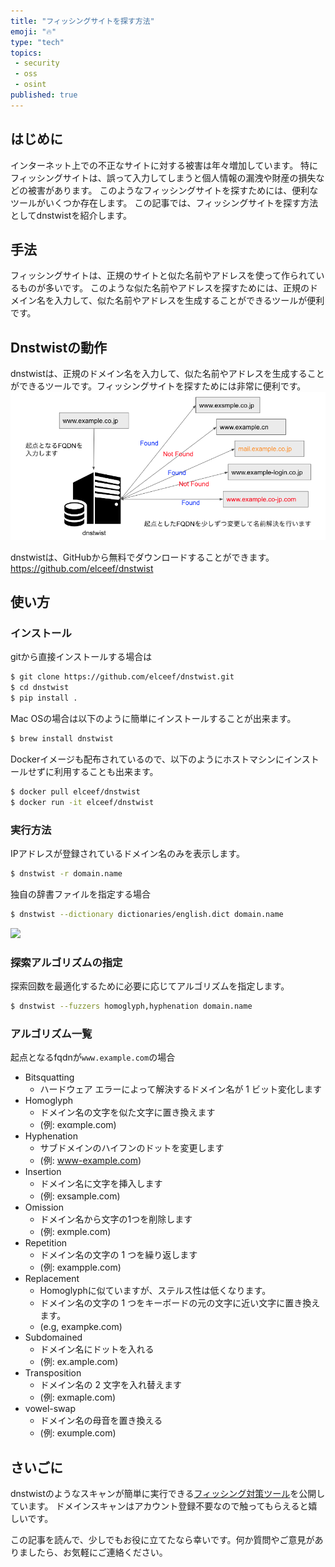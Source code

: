 ```yaml
---
title: "フィッシングサイトを探す方法"
emoji: "🔥"
type: "tech"
topics: 
 - security
 - oss
 - osint
published: true
---
```


## はじめに

インターネット上での不正なサイトに対する被害は年々増加しています。
特にフィッシングサイトは、誤って入力してしまうと個人情報の漏洩や財産の損失などの被害があります。
このようなフィッシングサイトを探すためには、便利なツールがいくつか存在します。
この記事では、フィッシングサイトを探す方法としてdnstwistを紹介します。

## 手法
フィッシングサイトは、正規のサイトと似た名前やアドレスを使って作られているものが多いです。
このような似た名前やアドレスを探すためには、正規のドメイン名を入力して、似た名前やアドレスを生成することができるツールが便利です。

## Dnstwistの動作
dnstwistは、正規のドメイン名を入力して、似た名前やアドレスを生成することができるツールです。フィッシングサイトを探すためには非常に便利です。
![](/images/1dff8410b7bdd7/1.png)

dnstwistは、GitHubから無料でダウンロードすることができます。
https://github.com/elceef/dnstwist

## 使い方
### インストール
gitから直接インストールする場合は
```bash
$ git clone https://github.com/elceef/dnstwist.git
$ cd dnstwist
$ pip install .
```
Mac OSの場合は以下のように簡単にインストールすることが出来ます。
```bash
$ brew install dnstwist
```

Dockerイメージも配布されているので、以下のようにホストマシンにインストールせずに利用することも出来ます。
```bash
$ docker pull elceef/dnstwist
$ docker run -it elceef/dnstwist
```

### 実行方法
IPアドレスが登録されているドメイン名のみを表示します。
```bash
$ dnstwist -r domain.name
```

独自の辞書ファイルを指定する場合
```bash
$ dnstwist --dictionary dictionaries/english.dict domain.name
```

![](https://github.com/elceef/dnstwist/raw/master/docs/demo.gif)

### 探索アルゴリズムの指定
探索回数を最適化するために必要に応じてアルゴリズムを指定します。
```bash
$ dnstwist --fuzzers homoglyph,hyphenation domain.name
```

### アルゴリズム一覧
起点となるfqdnが`www.example.com`の場合
* Bitsquatting
  * ハードウェア エラーによって解決するドメイン名が 1 ビット変化します
* Homoglyph
  * ドメイン名の文字を似た文字に置き換えます
  * (例: exαmple.com)
* Hyphenation
  * サブドメインのハイフンのドットを変更します
  * (例: www-example.com)
* Insertion
  * ドメイン名に文字を挿入します
  * (例: exsample.com)
* Omission
  * ドメイン名から文字の1つを削除します
  * (例: exmple.com)
* Repetition
  * ドメイン名の文字の 1 つを繰り返します
  * (例: exampple.com)
* Replacement
  * Homoglyphに似ていますが、ステルス性は低くなります。 
  * ドメイン名の文字の 1 つをキーボードの元の文字に近い文字に置き換えます。
  * (e.g, exampke.com)
* Subdomained
  * ドメイン名にドットを入れる
  * (例: ex.ample.com)
* Transposition
  * ドメイン名の 2 文字を入れ替えます
  * (例: exmaple.com)
* vowel-swap
  * ドメイン名の母音を置き換える
  * (例: exumple.com)

## さいごに
dnstwistのようなスキャンが簡単に実行できる[フィッシング対策ツール](https://www.phishing-hunter.com/demo)を公開しています。
ドメインスキャンはアカウント登録不要なので触ってもらえると嬉しいです。

この記事を読んで、少しでもお役に立てたなら幸いです。何か質問やご意見がありましたら、お気軽にご連絡ください。

